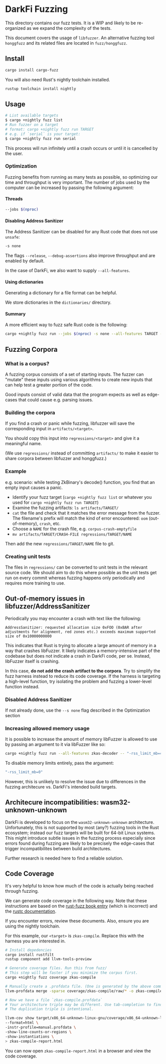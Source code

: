 # DarkFi Fuzzing

This directory contains our fuzz tests. It is a WIP and likely to be
re-organized as we expand the complexity of the tests.

This document covers the usage of `libfuzzer`. An alternative fuzzing
tool `honggfuzz` and its related files are located in `fuzz/honggfuzz`.

## Install
```sh
cargo install cargo-fuzz
```

You will also need Rust's nightly toolchain installed.
```sh
rustup toolchain install nightly
```

## Usage
```sh
# List available targets
$ cargo +nightly fuzz list
# Run fuzzer on a target
# format: cargo +nightly fuzz run TARGET
# e.g. if `serial` is your target:
$ cargo +nightly fuzz run serial
```

This process will run infinitely until a crash occurs or until it is cancelled by the user.

### Optimization
Fuzzing benefits from running as many tests as possible, so optimizing our time
and throughput is very important. The number of jobs used by the computer
can be increased by passing the following argument:

#### Threads
```sh
--jobs $(nproc)
```

#### Disabling Address Sanitizer
The Address Sanitizer can be disabled for any Rust code that does not use `unsafe`:

```sh
-s none
```

The flags `--release`, `--debug-assertions` also improve throughput and are enabled
by default.

In the case of DarkFi, we also want to supply `--all-features`.

#### Using dictionaries

Generating a dictionary for a file format can be helpful.

We store dictionaries in the `dictionaries/` directory.

#### Summary
A more efficient way to fuzz safe Rust code is the following:

```sh
cargo +nightly fuzz run --jobs $(nproc) -s none --all-features TARGET -- -dict=dictionaries/SOMEDICT.dict
```

## Fuzzing Corpora 

### What is a corpus?
A fuzzing corpus consists of a set of starting inputs. The fuzzer can 
"mutate" these inputs using various algorithms to create new inputs
that can help test a greater portion of the code.

Good inputs consist of valid data that the program expects as well
as edge-cases that could cause e.g. parsing issues. 

### Building the corpora
If you find a crash or panic while fuzzing, libfuzzer will save the
corresponding input in `artifacts/<target>`.

You should copy this input into `regressions/<target>` and give it
a meaningful name.

(We use `regressions/` instead of committing `artifacts/` to make it
easier to share corpora between libfuzzer and honggfuzz.)

### Example
e.g. scenario: while testing ZkBinary's decode() function, you find
that an empty input causes a panic.

* Identify your fuzz target (`cargo +nightly fuzz list` or whatever
you used for `cargo +nightly fuzz run TARGET`)
* Examine the fuzzing artifacts: `ls artifacts/TARGET/`
* `cat` the file and check that it matches the error message from
the fuzzer. The filename's prefix will match the kind of error
encountered: `oom` (out-of-memory), `crash`, etc.
* Choose a `NAME` for the crash file, e.g. `corpus-crash-emptyfile`
* `mv artifacts/TARGET/CRASH-FILE regressions/TARGET/NAME`

Then add the new `regressions/TARGET/NAME` file to git.

### Creating unit tests

The files in `regressions/` can be converted to unit tests in 
the relevant source code. We should aim to do this where possible
as the unit tests get run on every commit whereas fuzzing happens
only periodically and requires more training to use.

## Out-of-memory issues in libfuzzer/AddressSanitizer

Periodically you may encounter a crash with text like the following:
```
AddressSanitizer: requested allocation size 0xFOO (0xBAR after adjustments for alignment, red zones etc.) exceeds maximum supported size of 0x10000000000
```
This indicates that Rust is trying to allocate a large amount of memory in a way that crashes libFuzzer. 
It likely indicates a memory-intensive part of the codebase but does not indicate a crash in DarkFi code,
per se. Instead, libFuzzer itself is crashing. 

In this case, **do not add the crash artifact to the corpora**. Try to
simplify the fuzz harness instead to reduce its code coverage. If the
harness is targeting a high-level function, try isolating the problem
and fuzzing a lower-level function instead.

### Disabled Address Sanitizer

If not already done, use the `--s none` flag described in the Optimization section

### Increasing allowed memory usage
It is possible to increase the amount of memory libFuzzer is allowed to use by passing an argument
to it via libFuzzer like so:

```sh
cargo +nightly fuzz run --all-features zkas-decoder -- "-rss_limit_mb=4096"
```

To disable memory limits entirely, pass the argument:
```sh
"-rss_limit_mb=0"
```

However, this is unlikely to resolve the issue due to differences in
the fuzzing architecure vs. DarkFi's intended build targets.

## Architecure incompatibilities: wasm32-unknown-unknown

DarkFi is developed to focus on the `wasm32-unknown-unknown` architecture.
Unfortunately, this is not supported by most (any?) fuzzing tools in the Rust
ecosystem; instead our fuzz targets will be built for 64-bit Linux systems. 
This might introduce subtle issues in the fuzzing process especially since
errors found during fuzzing are likely to be precisely the edge-cases that
trigger incompatibilites between build architectures.

Further research is needed here to find a reliable solution.

## Code Coverage

It's very helpful to know how much of the code is actually being reached through fuzzing.

We can generate code coverage in the following way. Note that these instructions
are based on the [rust-fuzz book entry](https://rust-fuzz.github.io/book/cargo-fuzz/coverage.html) 
(which is incorrect) and the [rustc documentation](https://doc.rust-lang.org/rustc/instrument-coverage.html). 

If you encounter errors, review these documents. Also, ensure you are using the nightly toolchain.

For this example, our `<target>` is `zkas-compile`. Replace this with the harness you are interested in.

```sh
# Install depedencies
cargo install rustfilt
rustup component add llvm-tools-preview

# Generate coverage files. Run this from fuzz/
# This step will be faster if you minimize the corpus first.
cargo +nightly fuzz coverage zkas-compile

# Manually create a .profdata file. (One is generated by the above command, but it appears to be broken)
llvm-profdata merge -sparse coverage/zkas-compile/raw/* -o zkas-compile.profdata

# Now we have a file `zkas-compile.profdata`
# Your architecture triple may be different. Use tab-completion to find the right file.
# The duplication triple is intentional.

llvm-cov show target/x86_64-unknown-linux-gnu/coverage/x86_64-unknown-linux-gnu/release/zkas-compile \
--format=html \
-instr-profile=manual.profdata \
-show-line-counts-or-regions \
-show-instantiations \
> zkas-compile-report.html
```

You can now open `zkas-compile-report.html` in a browser and view the code coverage.
